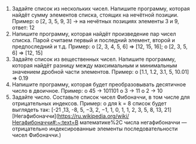 1.	Задайте список из нескольких чисел. Напишите программу, которая найдёт сумму элементов списка, стоящих на нечётной позиции.
Пример:
o	[2, 3, 5, 9, 3] -> на нечётных позициях элементы 3 и 9, ответ: 12
2.	Напишите программу, которая найдёт произведение пар чисел списка. Парой считаем первый и последний элемент, второй и предпоследний и т.д.
Пример:
o	[2, 3, 4, 5, 6] => [12, 15, 16];
o	[2, 3, 5, 6] => [12, 15]
3.	Задайте список из вещественных чисел. Напишите программу, которая найдёт разницу между максимальным и минимальным значением дробной части элементов.
Пример:
o	[1.1, 1.2, 3.1, 5, 10.01] => 0.19
4.	Напишите программу, которая будет преобразовывать десятичное число в двоичное.
Пример:
o	45 -> 101101
o	3 -> 11
o	2 -> 10
5.	Задайте число. Составьте список чисел Фибоначчи, в том числе для отрицательных индексов.
Пример:
o	для k = 8 список будет выглядеть так: [-21 ,13, -8, 5, −3, 2, −1, 1, 0, 1, 1, 2, 3, 5, 8, 13, 21] [Негафибоначчи](https://ru.wikipedia.org/wiki/Негафибоначчи#:~:text=В математике%2C числа негафибоначчи — отрицательно индексированные элементы последовательности чисел Фибоначчи.)
